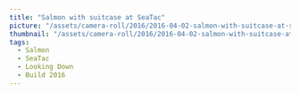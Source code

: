 ```yaml
---
title: "Salmon with suitcase at SeaTac"
picture: "/assets/camera-roll/2016/2016-04-02-salmon-with-suitcase-at-seatac/20160403_001239911_iOS.jpg"
thumbnail: "/assets/camera-roll/2016/2016-04-02-salmon-with-suitcase-at-seatac/20160403_001239911_iOS-thumbnail.jpg"
tags:
  - Salmon
  - SeaTac
  - Looking Down
  - Build 2016
---
```

